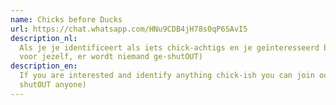 ```yaml
---
name: Chicks before Ducks
url: https://chat.whatsapp.com/HNu9CDB4jH78s0qP6SAvI5
description_nl:
  Als je je identificeert als iets chick-achtigs en je geïnteresseerd bent ben je welkom in deze groep! (Beslis 
  voor jezelf, er wordt niemand ge-shutOUT)
description_en:
  If you are interested and identify anything chick-ish you can join our group 😊 (decide for yourself we don’t
  shutOUT anyone)
---
```

